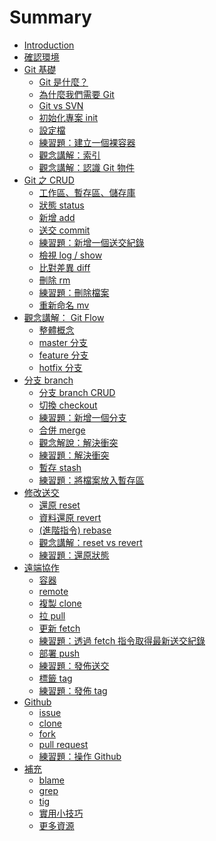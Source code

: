 # Summary

* [Introduction](README.md)
* [確認環境](prepare/vm.md)
* [Git 基礎]()
  * [Git 是什麼？](foundation/what.md)
  * [為什麼我們需要 Git](foundation/why.md)
  * [Git vs SVN](foundation/git-vs-svn.md)
  * [初始化專案 init](command/init.md)
  * [設定檔](command/config.md)
  * [練習題：建立一個裸容器](practice/init.md)
  * [觀念講解：索引](foundation/index.md)
  * [觀念講解：認識 Git 物件](foundation/object.md)
* [Git 之 CRUD]()
  * [工作區、暫存區、儲存庫](foundation/space.md)
  * [狀態 status](command/status.md)
  * [新增 add](command/add.md)
  * [送交 commit](command/commit.md)
  * [練習題：新增一個送交紀錄](practice/commit.md)
  * [檢視 log / show](command/log.md)
  * [比對差異 diff](command/diff.md)
  * [刪除 rm](command/rm.md)
  * [練習題：刪除檔案](practice/rm.md)
  * [重新命名 mv](command/mv.md)
* [觀念講解： Git Flow]()
  * [整體概念](git-flow/README.md)
  * [master 分支](git-flow/master.md)
  * [feature 分支](git-flow/feature.md)
  * [hotfix 分支](git-flow/hotfix.md)
* [分支 branch]()
  * [分支 branch CRUD](command/branch.md)
  * [切換 checkout](command/checkout.md)
  * [練習題：新增一個分支](practice/branch.md)
  * [合併 merge](command/merge.md)
  * [觀念解說：解決衝突](foundation/conflict.md)
  * [練習題：解決衝突](practice/conflict.md)
  * [暫存 stash](command/stash.md)
  * [練習題：將檔案放入暫存區](practice/stash.md)
* [修改送交]()
  * [還原 reset](command/reset.md)
  * [資料還原 revert](command/revert.md)
  * [(進階指令) rebase](command/rebase.md)
  * [觀念講解：reset vs revert](foundation/reset-vs-revert.md)
  * [練習題：還原狀態](practice/reset.md)
* [遠端協作]()
  * [容器](foundation/container.md)
  * [remote](command/remote.md)
  * [複製 clone](command/clone.md)
  * [拉 pull](command/pull.md)
  * [更新 fetch](command/fetch.md)
  * [練習題：透過 fetch 指令取得最新送交紀錄](practice/fetch.md)
  * [部署 push](command/push.md)
  * [練習題：發佈送交](practice/push.md)
  * [標籤 tag](command/tag.md)
  * [練習題：發佈 tag](practice/tag.md)
* [Github](github/README.md)
  * [issue](github/issue.md)
  * [clone](github/clone.md)
  * [fork](github/fork.md)
  * [pull request](github/pr.md)
  * [練習題：操作 Github](practice/github.md)
* [補充]()
  * [blame](command/blame.md)
  * [grep](command/grep.md)
  * [tig](mise/tig.md)
  * [實用小技巧](tips.md)
  * [更多資源](resource.md)


<!-- 

  * [正確的提交習慣與工作流程](foundation/commit-flow.md)

  * [(進階)cherry pick](command/cherry-pick.md)
  

  * [bisect](command/bisect.md)
  * [reflog](command/reflog.md)
  * [submodule](command/submodule.md)

  * [ph-page]()
  * [standup](mise/standup.md)
-->
